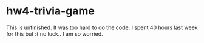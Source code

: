 # hw4-trivia-game

This is unfinished.
It was too hard to do the code.
I spent 40 hours last week for this but :( no luck..
I am so worried.
